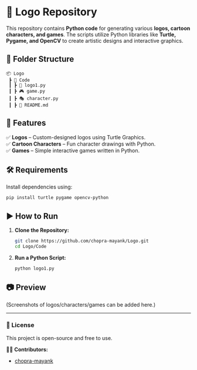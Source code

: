 # 🌟 Logo Repository

This repository contains **Python code** for generating various **logos, cartoon characters, and games**. The scripts utilize Python libraries like **Turtle, Pygame, and OpenCV** to create artistic designs and interactive graphics.

## 📂 Folder Structure
```
📦 Logo  
 ┣ 📂 Code  
 ┃ ┣ 🐍 logo1.py  
 ┃ ┣ 🎮 game.py  
 ┃ ┣ 🎭 character.py  
 ┃ ┣ 📜 README.md  
```

## 🚀 Features  
✅ **Logos** – Custom-designed logos using Turtle Graphics.  
✅ **Cartoon Characters** – Fun character drawings with Python.  
✅ **Games** – Simple interactive games written in Python.  

## 🛠️ Requirements  
Install dependencies using:  
```sh
pip install turtle pygame opencv-python
```

## ▶️ How to Run  
1. **Clone the Repository:**  
   ```sh
   git clone https://github.com/chopra-mayank/Logo.git
   cd Logo/Code
   ```

2. **Run a Python Script:**  
   ```sh
   python logo1.py
   ```

## 📷 Preview  
(Screenshots of logos/characters/games can be added here.)  

---

### 📝 License  
This project is open-source and free to use.  

👨‍💻 **Contributors:**  
- [chopra-mayank](https://github.com/chopra-mayank)  

